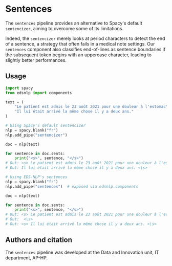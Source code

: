 # Sentences

The `sentences` pipeline provides an alternative to Spacy's default `sentencizer`, aiming to overcome some of its limitations.

Indeed, the `sentencizer` merely looks at period characters to detect the end of a sentence, a strategy that often fails in a medical note settings. Our `sentences` component also classifies end-of-lines as sentence boundaries if the subsequent token begins with an uppercase character, leading to slightly better performances.

## Usage

```python
import spacy
from edsnlp import components

text = (
    "Le patient est admis le 23 août 2021 pour une douleur à l'estomac\n"
    "Il lui était arrivé la même chose il y a deux ans."
)

# Using Spacy's default sentencizer
nlp = spacy.blank("fr")
nlp.add_pipe("sentencizer")

doc = nlp(text)

for sentence in doc.sents:
    print("<s>", sentence, "</s>")
# Out: <s> Le patient est admis le 23 août 2021 pour une douleur à l'estomac
# Out: Il lui était arrivé la même chose il y a deux ans. <\s>

# Using EDS-NLP's sentences
nlp = spacy.blank("fr")
nlp.add_pipe("sentences")  # exposed via edsnlp.components

doc = nlp(text)

for sentence in doc.sents:
    print("<s>", sentence, "</s>")
# Out: <s> Le patient est admis le 23 août 2021 pour une douleur à l'estomac
# Out:  <\s>
# Out: <s> Il lui était arrivé la même chose il y a deux ans. <\s>
```

## Authors and citation

The `sentences` pipeline was developed at the Data and Innovation unit, IT department, AP-HP.
